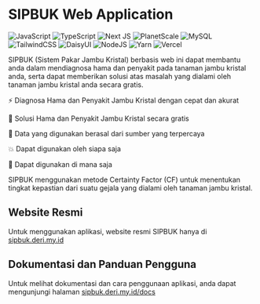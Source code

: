 # SIPBUK Web Application

![JavaScript](https://img.shields.io/badge/javascript-%23323330.svg?style=for-the-badge&logo=javascript&logoColor=%23F7DF1E&color=black)
![TypeScript](https://img.shields.io/badge/typescript-%23007ACC.svg?style=for-the-badge&logo=typescript&logoColor=2F74C0&color=black)
![Next JS](https://img.shields.io/badge/Next-black?style=for-the-badge&logo=next.js&logoColor=white&color=black)
![PlanetScale](https://img.shields.io/badge/planetscale-%23000000.svg?style=for-the-badge&logo=planetscale&logoColor=white&color=black)
![MySQL](https://img.shields.io/badge/mysql-%2300f.svg?style=for-the-badge&logo=mysql&logoColor=DE8900&color=black)
![TailwindCSS](https://img.shields.io/badge/tailwindcss-%2338B2AC.svg?style=for-the-badge&logo=tailwind-css&logoColor=38BCF9&color=black)
![DaisyUI](https://img.shields.io/badge/daisyui-5A0EF8?style=for-the-badge&logo=daisyui&logoColor=E49E4D&color=black)
![NodeJS](https://img.shields.io/badge/node.js-6DA55F?style=for-the-badge&logo=node.js&logoColor=8BBF3D&color=black)
![Yarn](https://img.shields.io/badge/yarn-%232C8EBB.svg?style=for-the-badge&logo=yarn&logoColor=2C8EBB&color=black)
![Vercel](https://img.shields.io/badge/vercel-%23000000.svg?style=for-the-badge&logo=vercel&logoColor=white&color=black)

SIPBUK (Sistem Pakar Jambu Kristal) berbasis web ini dapat membantu anda dalam mendiagnosa hama dan penyakit pada tanaman jambu kristal anda, serta dapat memberikan solusi atas masalah yang dialami oleh tanaman jambu kristal anda secara gratis.

⚡️ Diagnosa Hama dan Penyakit Jambu Kristal dengan cepat dan akurat

💸 Solusi Hama dan Penyakit Jambu Kristal secara gratis

💯 Data yang digunakan berasal dari sumber yang terpercaya

💥 Dapat digunakan oleh siapa saja

📱 Dapat digunakan di mana saja

SIPBUK menggunakan metode Certainty Factor (CF) untuk menentukan tingkat kepastian dari suatu gejala yang dialami oleh tanaman jambu kristal.

## Website Resmi

Untuk menggunakan aplikasi, website resmi SIPBUK hanya di [sipbuk.deri.my.id](https://sipbuk.deri.my.id)

## Dokumentasi dan Panduan Pengguna

Untuk melihat dokumentasi dan cara penggunaan aplikasi, anda dapat mengunjungi halaman [sipbuk.deri.my.id/docs](https://sipbuk.deri.my.id/docs)

